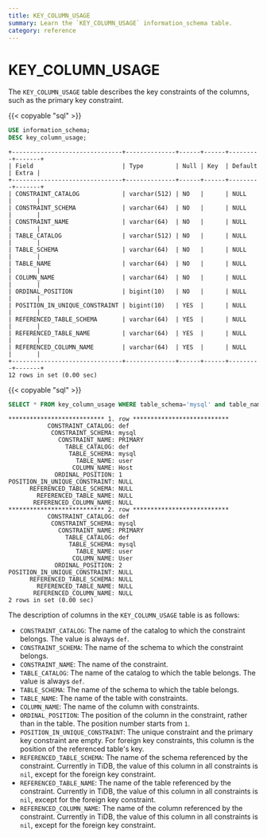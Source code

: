 ```yaml
---
title: KEY_COLUMN_USAGE
summary: Learn the `KEY_COLUMN_USAGE` information_schema table.
category: reference
---
```


# KEY_COLUMN_USAGE

The `KEY_COLUMN_USAGE` table describes the key constraints of the columns, such as the primary key constraint.

{{< copyable "sql" >}}

```sql
USE information_schema;
DESC key_column_usage;
```

```
+-------------------------------+--------------+------+------+---------+-------+
| Field                         | Type         | Null | Key  | Default | Extra |
+-------------------------------+--------------+------+------+---------+-------+
| CONSTRAINT_CATALOG            | varchar(512) | NO   |      | NULL    |       |
| CONSTRAINT_SCHEMA             | varchar(64)  | NO   |      | NULL    |       |
| CONSTRAINT_NAME               | varchar(64)  | NO   |      | NULL    |       |
| TABLE_CATALOG                 | varchar(512) | NO   |      | NULL    |       |
| TABLE_SCHEMA                  | varchar(64)  | NO   |      | NULL    |       |
| TABLE_NAME                    | varchar(64)  | NO   |      | NULL    |       |
| COLUMN_NAME                   | varchar(64)  | NO   |      | NULL    |       |
| ORDINAL_POSITION              | bigint(10)   | NO   |      | NULL    |       |
| POSITION_IN_UNIQUE_CONSTRAINT | bigint(10)   | YES  |      | NULL    |       |
| REFERENCED_TABLE_SCHEMA       | varchar(64)  | YES  |      | NULL    |       |
| REFERENCED_TABLE_NAME         | varchar(64)  | YES  |      | NULL    |       |
| REFERENCED_COLUMN_NAME        | varchar(64)  | YES  |      | NULL    |       |
+-------------------------------+--------------+------+------+---------+-------+
12 rows in set (0.00 sec)
```

{{< copyable "sql" >}}

```sql
SELECT * FROM key_column_usage WHERE table_schema='mysql' and table_name='user';
```

```
*************************** 1. row ***************************
           CONSTRAINT_CATALOG: def
            CONSTRAINT_SCHEMA: mysql
              CONSTRAINT_NAME: PRIMARY
                TABLE_CATALOG: def
                 TABLE_SCHEMA: mysql
                   TABLE_NAME: user
                  COLUMN_NAME: Host
             ORDINAL_POSITION: 1
POSITION_IN_UNIQUE_CONSTRAINT: NULL
      REFERENCED_TABLE_SCHEMA: NULL
        REFERENCED_TABLE_NAME: NULL
       REFERENCED_COLUMN_NAME: NULL
*************************** 2. row ***************************
           CONSTRAINT_CATALOG: def
            CONSTRAINT_SCHEMA: mysql
              CONSTRAINT_NAME: PRIMARY
                TABLE_CATALOG: def
                 TABLE_SCHEMA: mysql
                   TABLE_NAME: user
                  COLUMN_NAME: User
             ORDINAL_POSITION: 2
POSITION_IN_UNIQUE_CONSTRAINT: NULL
      REFERENCED_TABLE_SCHEMA: NULL
        REFERENCED_TABLE_NAME: NULL
       REFERENCED_COLUMN_NAME: NULL
2 rows in set (0.00 sec)
```

The description of columns in the `KEY_COLUMN_USAGE` table is as follows:

* `CONSTRAINT_CATALOG`: The name of the catalog to which the constraint belongs. The value is always `def`.
* `CONSTRAINT_SCHEMA`: The name of the schema to which the constraint belongs.
* `CONSTRAINT_NAME`: The name of the constraint.
* `TABLE_CATALOG`: The name of the catalog to which the table belongs. The value is always `def`.
* `TABLE_SCHEMA`: The name of the schema to which the table belongs.
* `TABLE_NAME`: The name of the table with constraints. 
* `COLUMN_NAME`: The name of the column with constraints.
* `ORDINAL_POSITION`: The position of the column in the constraint, rather than in the table. The position number starts from `1`.
* `POSITION_IN_UNIQUE_CONSTRAINT`: The unique constraint and the primary key constraint are empty. For foreign key constraints, this column is the position of the referenced table's key.
* `REFERENCED_TABLE_SCHEMA`: The name of the schema referenced by the constraint. Currently in TiDB, the value of this column in all constraints is `nil`, except for the foreign key constraint.
* `REFERENCED_TABLE_NAME`: The name of the table referenced by the constraint. Currently in TiDB, the value of this column in all constraints is `nil`, except for the foreign key constraint.
* `REFERENCED_COLUMN_NAME`: The name of the column referenced by the constraint. Currently in TiDB, the value of this column in all constraints is `nil`, except for the foreign key constraint.
